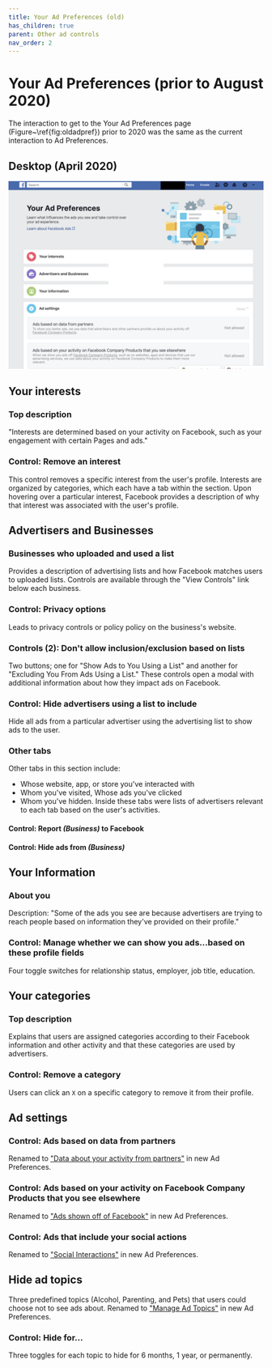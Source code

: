 ```yaml
---
title: Your Ad Preferences (old)
has_children: true
parent: Other ad controls
nav_order: 2
---
```


# Your Ad Preferences (prior to August 2020)
The interaction to get to the Your Ad Preferences page (Figure~\ref{fig:oldadpref}) prior to 2020 was the same as the current interaction to Ad Preferences.

## Desktop (April 2020)
![Your Ad Preferences (prior to August 2020)](other/oldadpreferences.png)

## Your interests
### Top description
"Interests are determined based on your activity on Facebook, such as your engagement with certain Pages and ads."

### Control: Remove an interest
This control removes a specific interest from the user's profile. Interests are organized by categories, which each have a tab within the section. Upon hovering over a particular interest, Facebook provides a description of why that interest was associated with the user's profile.

## Advertisers and Businesses
### Businesses who uploaded and used a list
Provides a description of advertising lists and how Facebook matches users to uploaded lists. Controls are available through the "View Controls" link below each business.

### Control: Privacy options
Leads to privacy controls or policy policy on the business's website.

### Controls (2): Don't allow inclusion/exclusion  based on lists
Two buttons; one for "Show Ads to You Using a List" and another for "Excluding You From Ads Using a List." These controls open a modal with additional information about how they impact ads on Facebook.

### Control: Hide advertisers using a list to include
Hide all ads from a particular advertiser using the advertising list to show ads to the user.

### Other tabs
Other tabs in this section include: 
* Whose website, app, or store you've interacted with
* Whom you've visited, Whose ads you've clicked
* Whom you've hidden. 
Inside these tabs were lists of advertisers relevant to each tab based on the user's activities.

#### Control: Report *(Business)* to Facebook

#### Control: Hide ads from *(Business)*

## Your Information
### About you
Description: "Some of the ads you see are because advertisers are trying to reach people based on information they've provided on their profile."

### Control: Manage whether we can show you ads...based on these profile fields 
Four toggle switches for relationship status, employer, job title, education. 

## Your categories
### Top description
Explains that users are assigned categories according to their Facebook information and other activity and that these categories are used by advertisers.

### Control: Remove a category
Users can click an `X` on a specific category to remove it from their profile.

## Ad settings
### Control: Ads based on data from partners
Renamed to ["Data about your activity from partners"](adsettings.html#data-about-your-activity-from-partners-in-manage-data-used-to-show-you-ads) in new Ad Preferences.

### Control: Ads based on your activity on Facebook Company Products that you see elsewhere
Renamed to ["Ads shown off of Facebook"](adsettings.html#ads-shown-off-of-facebook-in-manage-data-used-to-show-you-ads) in new Ad Preferences.

### Control: Ads that include your social actions
Renamed to ["Social Interactions"](adsettings.html#social-interactions) in new Ad Preferences.

## Hide ad topics
Three predefined topics (Alcohol, Parenting, and Pets) that users could choose not to see ads about. Renamed to ["Manage Ad Topics"](adtopics.html) in new Ad Preferences.

### Control: Hide for... 
Three toggles for each topic to hide for 6 months, 1 year, or permanently.
